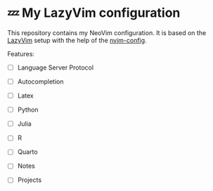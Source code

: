 # 💤 My LazyVim configuration


This repository contains my NeoVim configuration. It is based on the [LazyVim](https://github.com/LazyVim/LazyVim) setup with the help of the [nvim-config](https://github.com/jmbuhr/nvim-config).

Features: 
- [ ] Language Server Protocol
- [ ] Autocompletion
- [ ] Latex
- [ ] Python
- [ ] Julia
- [ ] R 
- [ ] Quarto
- [ ] Notes
- [ ] Projects


